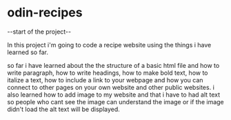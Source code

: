 # odin-recipes

--start of the project--

In this project i'm going to code a recipe website using the things i have learned so far. 

so far i have learned about the the structure of a basic html file and how to write paragraph, how to write headings, how to make bold text, how to italize a text, how to include a link to your webpage and how you can connect to other pages on your own website and other public websites. i also learned how to add image to my website and that i have to had alt text so people who cant see the image can understand the image or if the image didn't load the alt text will be displayed.